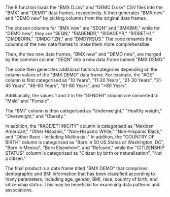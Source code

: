 The R function loads the "BMX D.csv" and "DEMO D.csv" CSV files into the "BMX" and "DEMO" data frames, respectively. It then 
generates "BMX new" and "DEMO new" by picking columns from the original data frames.

The chosen columns for "BMX new" are "SEQN" and "BMXBMI," while for "DEMO new", they are "SEQN," "RIAGENDR," "RIDAGEYR," "RIDRETH1," "DMDBORN," "DMDCITZN," and "DMDYRSUS."
The code renames the columns of the new data frames to make them more comprehensible.

Then, the two new data frames, "BMX new" and "DEMO new", are merged by the common column "SEQN" into a new data frame named "BMX 
DEMO."

The code then generates additional factors/categories depending on the column values of the "BMX DEMO" data frame. For example, 
the "AGE" column is first categorised as "10 Years", "11-20 Years", "21-30 Years", "31-45 Years", "46-60 Years", "61-80 Years", 
and ">80 Years".

Additionally, the values 1 and 2 in the "GENDER" column are converted to "Male" and "Female".

The "BMI" column is then categorised as "Underweight," "Healthy weight," "Overweight," and "Obesity."

In addition, the "RACE/ETHNICITY" column is categorised as "Mexican American," "Other Hispanic," "Non-Hispanic White," 
"Non-Hispanic Black," and "Other Race - Including Multiracial." In addition, the "COUNTRY OF BIRTH" column is categorised as "Born 
in 50 US States or Washington, DC", "Born in Mexico", "Born Elsewhere", and "Refused," while the "CITIZENSHIP STATUS" column is 
categorised as "Citizen by birth or naturalisation", "Not a citizen."

The final product is a data frame titled "BMX DEMO" that comprises demographic and BMI information that has been classified 
according to many parameters, including age, gender, BMI, race, country of birth, and citizenship status. This may be beneficial 
for examining data patterns and associations.
